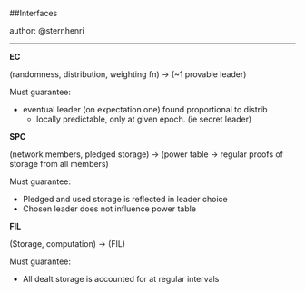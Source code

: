 ##Interfaces

author: @sternhenri

-----------

**EC**

(randomness, distribution, weighting fn) -> (~1 provable leader)

Must guarantee:

- eventual leader (on expectation one) found proportional to distrib
  - locally predictable, only at given epoch. (ie secret leader)

**SPC**

(network members, pledged storage) -> (power table -> regular proofs of storage from all members) 

Must guarantee:

- Pledged and used storage is reflected in leader choice
- Chosen leader does not influence power table

**FIL**

(Storage, computation) -> (FIL)

Must guarantee:

- All dealt storage is accounted for at regular intervals